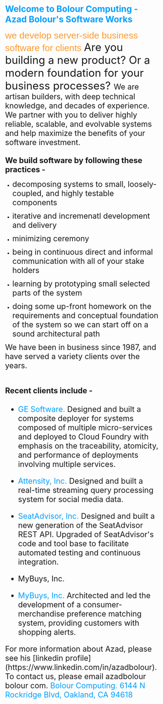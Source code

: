 ---
---

# <span style="color: #009FFF">Welcome to Bolour Computing - Azad Bolour's Software Works</span>

<span style="color: #FE9A2E; font-family: arial; font-size: 30px">
we develop server-side business software for clients 
</span>

<span style="font-size: 35px">
Are you building a new product?
Or a modern foundation for your business processes?
</span>

<span style="font-size: 25px">
We are artisan builders, with deep technical knowledge, and decades of experience.
</span>

<span style="font-size: 25px">
We partner with you to deliver highly reliable, scalable, and evolvable systems
and help maximize the benefits of your software investment.
</span>

## <span style="font-size: 25px"> We build software by following these practices -</span>

  - <span style="font-size: 25px"> decomposing systems to small, loosely-coupled, and highly testable components

  - <span style="font-size: 25px"> iterative and incremenatl development and delivery

  - <span style="font-size: 25px">minimizing ceremony 

  - <span style="font-size: 25px"> being in continuous direct and informal communication with all of your stake holders

  - <span style="font-size: 25px">learning by prototyping small selected parts of the system 

  - <span style="font-size: 25px">doing some up-front homework on the requirements and conceptual foundation
  of the system so we can start off on a sound architectural path

<span style="font-size: 25px">
We have been in business since 1987, and have served a variety clients over the years.

## <span style="font-size: 25px">Recent clients include -

- <span style="font-size: 25px; color: #009FFF">GE Software.</span>
  <span style="font-size: 25px">
  Designed and built a composite deployer for systems composed of multiple
micro-services and deployed to Cloud Foundry with emphasis on the traceability,
atomicity, and performance of deployments involving multiple services.

- <span style="font-size: 25px; color: #009FFF">Attensity, Inc.</span>
  <span style="font-size: 25px">
 Designed and built a real-time streaming query
processing system for social media data.

- <span style="font-size: 25px; color: #009FFF">SeatAdvisor, Inc.</span>
  <span style="font-size: 25px">
Designed and built a new generation of the
SeatAdvisor REST API. Upgraded of SeatAdvisor's code and tool base to facilitate
automated testing and continuous integration.

- <span style="font-size: 25px">MyBuys, Inc. 

- <span style="font-size: 25px; color: #009FFF">MyBuys, Inc.</span>
  <span style="font-size: 25px">
Architected and led the development of a consumer-merchandise
preference matching system, providing customers with shopping alerts.

<span style="font-size: 25px">
For more information about Azad, please see his [linkedin profile](https://www.linkedin.com/in/azadbolour).

<span style="font-size: 25px">
To contact us, please email azadbolour bolour com.

<span style="color: #009FFF">
Bolour Computing.  6144 N Rockridge Blvd, Oakland, CA 94618
</span>



